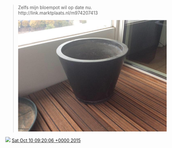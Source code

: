 > Zelfs mijn bloempot wil op date nu\.  http://link\.marktplaats\.nl/m974207413 
> 
> ![](../../media/652775603461050368-CQ8f8-LWIAAWbOW.jpg)

<img src="../../media/tweet.ico" width="12" /> [Sat Oct 10 09:20:06 +0000 2015](https://twitter.com/DromerDenker/status/652775603461050368)